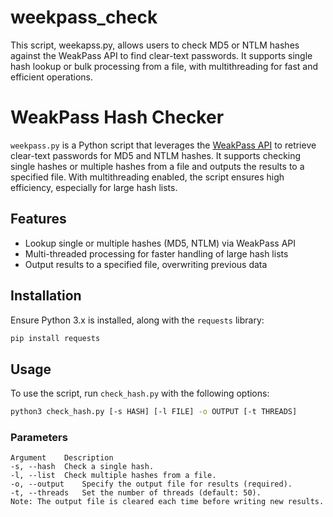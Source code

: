 # weekpass_check
This script, weekapss.py, allows users to check MD5 or NTLM hashes against the WeakPass API to find clear-text passwords. It supports single hash lookup or bulk processing from a file, with multithreading for fast and efficient operations.

# WeakPass Hash Checker

`weekpass.py` is a Python script that leverages the [WeakPass API](https://weakpass.com/) to retrieve clear-text passwords for MD5 and NTLM hashes. It supports checking single hashes or multiple hashes from a file and outputs the results to a specified file. With multithreading enabled, the script ensures high efficiency, especially for large hash lists.

## Features

- Lookup single or multiple hashes (MD5, NTLM) via WeakPass API
- Multi-threaded processing for faster handling of large hash lists
- Output results to a specified file, overwriting previous data

## Installation

Ensure Python 3.x is installed, along with the `requests` library:
```bash
pip install requests
```

## Usage

To use the script, run `check_hash.py` with the following options:

```bash
python3 check_hash.py [-s HASH] [-l FILE] -o OUTPUT [-t THREADS]
```

### Parameters
```
Argument	Description
-s, --hash	Check a single hash.
-l, --list	Check multiple hashes from a file.
-o, --output	Specify the output file for results (required).
-t, --threads	Set the number of threads (default: 50).
Note: The output file is cleared each time before writing new results.
```
